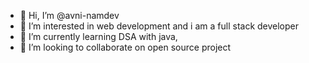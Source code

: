 - 👋 Hi, I’m @avni-namdev
- 👀 I’m interested in web development and i am a full stack developer
- 🌱 I’m currently learning DSA with java,
- 💞️ I’m looking to collaborate on open source project


<!---
avni-namdev/avni-namdev is a ✨ special ✨ repository because its `README.md` (this file) appears on your GitHub profile.
You can click the Preview link to take a look at your changes.
--->
